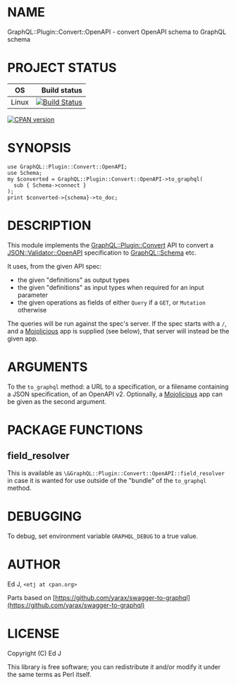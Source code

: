 # NAME

GraphQL::Plugin::Convert::OpenAPI - convert OpenAPI schema to GraphQL schema

# PROJECT STATUS

| OS      |  Build status |
|:-------:|--------------:|
| Linux   | [![Build Status](https://travis-ci.org/graphql-perl/GraphQL-Plugin-Convert-OpenAPI.svg?branch=master)](https://travis-ci.org/graphql-perl/GraphQL-Plugin-Convert-OpenAPI) |

[![CPAN version](https://badge.fury.io/pl/GraphQL-Plugin-Convert-OpenAPI.svg)](https://metacpan.org/pod/GraphQL::Plugin::Convert::OpenAPI)

# SYNOPSIS

    use GraphQL::Plugin::Convert::OpenAPI;
    use Schema;
    my $converted = GraphQL::Plugin::Convert::OpenAPI->to_graphql(
      sub { Schema->connect }
    );
    print $converted->{schema}->to_doc;

# DESCRIPTION

This module implements the [GraphQL::Plugin::Convert](https://metacpan.org/pod/GraphQL::Plugin::Convert) API to convert
a [JSON::Validator::OpenAPI](https://metacpan.org/pod/JSON::Validator::OpenAPI) specification to [GraphQL::Schema](https://metacpan.org/pod/GraphQL::Schema) etc.

It uses, from the given API spec:

- the given "definitions" as output types
- the given "definitions" as input types when required for an
input parameter
- the given operations as fields of either `Query` if a `GET`,
or `Mutation` otherwise

The queries will be run against the spec's server.  If the spec starts
with a `/`, and a [Mojolicious](https://metacpan.org/pod/Mojolicious) app is supplied (see below), that
server will instead be the given app.

# ARGUMENTS

To the `to_graphql` method: a URL to a specification, or a filename
containing a JSON specification, of an OpenAPI v2. Optionally, a
[Mojolicious](https://metacpan.org/pod/Mojolicious) app can be given as the second argument.

# PACKAGE FUNCTIONS

## field\_resolver

This is available as `\&GraphQL::Plugin::Convert::OpenAPI::field_resolver`
in case it is wanted for use outside of the "bundle" of the `to_graphql`
method.

# DEBUGGING

To debug, set environment variable `GRAPHQL_DEBUG` to a true value.

# AUTHOR

Ed J, `<etj at cpan.org>`

Parts based on [https://github.com/yarax/swagger-to-graphql](https://github.com/yarax/swagger-to-graphql)

# LICENSE

Copyright (C) Ed J

This library is free software; you can redistribute it and/or modify
it under the same terms as Perl itself.
